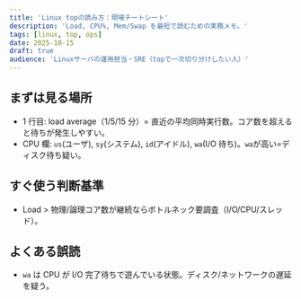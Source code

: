 ```yaml
---
title: 'Linux topの読み方：現場チートシート'
description: 'Load, CPU%, Mem/Swap を最短で読むための実務メモ。'
tags: [linux, top, ops]
date: 2025-10-15
draft: true
audience: 'Linuxサーバの運用担当・SRE（topで一次切り分けしたい人）'
---
```


## まずは見る場所

- 1 行目: load average（1/5/15 分）= 直近の平均同時実行数。コア数を超えると待ちが発生しやすい。
- CPU 欄: `us`(ユーザ), `sy`(システム), `id`(アイドル), `wa`(I/O 待ち)。`wa`が高い=ディスク待ち疑い。

## すぐ使う判断基準

- Load > 物理/論理コア数が継続ならボトルネック要調査（I/O/CPU/スレッド）。

## よくある誤読

- `wa` は CPU が I/O 完了待ちで遊んでいる状態。ディスク/ネットワークの遅延を疑う。
